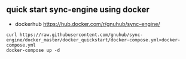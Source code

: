 ## quick start sync-engine using docker

* dockerhub https://hub.docker.com/r/gnuhub/sync-engine/

```
curl https://raw.githubusercontent.com/gnuhub/sync-engine/docker_master/docker_quickstart/docker-compose.yml>docker-compose.yml
docker-compose up -d
```

